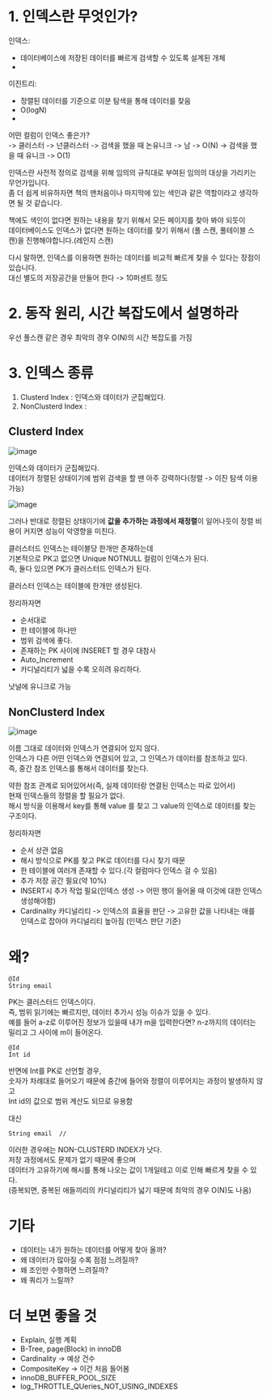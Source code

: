 # 1. 인덱스란 무엇인가?   
     
인덱스:   
* 데이터베이스에 저장된 데이터를 빠르게 검색할 수 있도록 설계된 개체   
* 

이진트리: 
* 정렬된 데이터를 기준으로 이분 탐색을 통해 데이터를 찾음 
* O(logN) 
* 
   
어떤 컬럼이 인덱스 좋은가?  
-> 클러스터
-> 넌클러스터 -> 검색을 했을 때 논유니크 -> 남 -> O(N) -> 검색을 했을 때 유니크 -> O(1)   

   
   
인덱스란 사전적 정의로 검색을 위해 임의의 규칙대로 부여된 임의의 대상을 가리키는 무언가입니다.        
좀 더 쉽게 비유하자면 책의 맨처음이나 마지막에 있는 색인과 같은 역할이라고 생각하면 될 것 같습니다.     
         
책에도 색인이 없다면 원하는 내용을 찾기 위해서 모든 페이지를 찾아 봐야 되듯이     
데이터베이스도 인덱스가 없다면 원하는 데이터를 찾기 위해서 (풀 스캔, 풀테이블 스캔)을 진행해야합니다.(레인지 스캔)      
   
다시 말하면, 인덱스를 이용하면 원하는 데이터를 비교적 빠르게 찾을 수 있다는 장점이 있습니다.  
대신 별도의 저장공간을 만들어 한다 -> 10퍼센트 정도  



# 2. 동작 원리, 시간 복잡도에서 설명하라  
우선 풀스캔 같은 경우 최악의 경우 O(N)의 시간 복잡도를 가짐      

# 3. 인덱스 종류 

1. Clusterd Index : 인덱스와 데이터가 군집해있다.    
2. NonClusterd Index : 


## Clusterd Index  

![image](https://user-images.githubusercontent.com/50267433/138220557-584c2444-b831-470f-9403-cc3bcbdde3ab.png)

  
인덱스와 데이터가 군집해있다.     
데이터가 정렬된 상태이기에 범위 검색을 할 땐 아주 강력하다(정렬 -> 이진 탐색 이용 가능)         

![image](https://user-images.githubusercontent.com/50267433/138220592-f6a1bf77-8d5f-4ea6-84e5-ca616b88f6d6.png)

그러나 반대로 정렬된 상태이기에 **값을 추가하는 과정에서 재정렬**이 일어나듯이 정렬 비용이 커지면 성능이 악영향을 미친다.    

클러스터드 인덱스는 테이블당 한개만 존재하는데     
기본적으로 PK고 없으면 Unique NOTNULL 컬럼이 인덱스가 된다.    
즉, 둘다 있으면 PK가 클러스터드 인덱스가 된다.   
  
클러스터 인덱스는 테이블에 한개만 생성된다.       

정리하자면   
* 순서대로 
* 한 테이블에 하나만 
* 범위 검색에 좋다.   
* 존재하는 PK 사이에 INSERET 할 경우 대참사
* Auto_Increment 
* 카디널리티가 넓을 수록 오히려 유리하다.  


낫널에 유니크로 가능  

## NonClusterd Index   

![image](https://user-images.githubusercontent.com/50267433/138220705-b61c4405-9cf8-4469-9151-00e31a197555.png)
    
이름 그대로 데이터와 인덱스가 연결되어 있지 않다.           
인덱스가 다른 어떤 인덱스와 연결되어 있고, 그 인덱스가 데이터를 참조하고 있다.          
즉, 중간 참조 인덱스를 통해서 데이터를 찾는다.       
  
약한 참조 관계로 되어있어서(즉, 실제 데이터랑 연결된 인덱스는 따로 있어서)        
현재 인덱스들의 정렬을 할 필요가 없다.         
해시 방식을 이용해서 key를 통해 value 를 찾고 그 value의 인덱스로 데이터를 찾는 구조이다.      

정리하자면  

* 순서 상관 없음      
* 해시 방식으로 PK를 찾고 PK로 데이터를 다시 찾기 때문     
* 한 테이블에 여러개 존재할 수 있다.(각 컬럼마다 인덱스 걸 수 있음)    
* 추가 저장 공간 필요(약 10%)          
* INSERT시 추가 작업 필요(인덱스 생성 -> 어떤 행이 들어올 때 이것에 대한 인덱스 생성해야함)         
* Cardinality 카디널리티 -> 인덱스의 효율을 판단 -> 고유한 값을 나타내는 애를 인덱스로 잡아야 카디널리티 높아짐 (인덱스 판단 기준)  

# 왜?  

```
@Id 
String email 
```

PK는 클러스터드 인덱스이다.   
즉, 범위 읽기에는 빠르지만, 데이터 추가시 성능 이슈가 있을 수 있다.     
예를 들어 a-z로 이루어진 정보가 있을때 내가 m을 입력한다면? n-z까지의 데이터는 밀리고 그 사이에 m이 들어온다.      

```
@Id
Int id
```
반면에 Int를 PK로 선언할 경우,    
숫자가 차례대로 들어오기 때문에 중간에 들어와 정렬이 이루어지는 과정이 발생하지 않고   
Int id의 값으로 범위 계산도 되므로 유용함   


대신 

```
String email  // 
```

이러한 경우에는 NON-CLUSTERD INDEX가 낫다.           
저장 과정에서도 문제가 없기 때문에 좋으며     
데이터가 고유하기에 해시를 통해 나오는 값이 1개일테고 이로 인해 빠르게 찾을 수 있다.       
(증복되면, 중복된 애들끼리의 카디널리티가 넓기 때문에 최악의 경우 O(N)도 나옴)                

# 기타 

* 데이터는 내가 원하는 데이터를 어떻게 찾아 올까?    
* 왜 데이터가 많아질 수록 점점 느려질까?   
* 왜 조인만 수행하면 느려질까?    
* 왜 쿼리가 느릴까?   

# 더 보면 좋을 것   
* Explain, 실행 계획 
* B-Tree, page(Block) in innoDB 
* Cardinality  -> 예상 건수 
* CompositeKey -> 이건 처음 들어봄 
* innoDB_BUFFER_POOL_SIZE
* log_THROTTLE_QUeries_NOT_USING_INDEXES  



